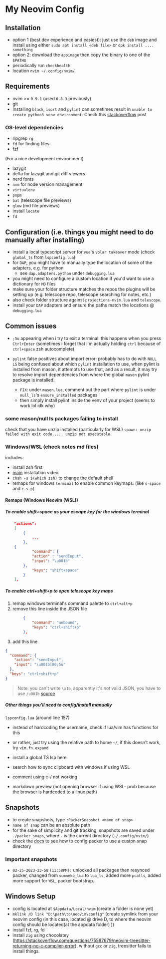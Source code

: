 # My Neovim Config

## Installation

- option 1 (best dev experience and easiest): just use the `deb` image and install using either `sudo apt install <deb file>` or `dpk install .... something`
- option 2: download the `appimage` then copy the binary to one of the `$PATH`s
- periodically run `checkhealth`
- location `nvim ~/.config/nvim/`

## Requirements

- nvim >= `0.9.1` (used `0.8.3` previously)
- git
- Installing `black`, `isort` and `pylint` can sometimes result in `unable to create python3 venv environment`. Check this [stackoverflow](https://askubuntu.com/questions/958303/unable-to-create-virtual-environment-with-python-3-6) post

### OS-level dependencies

- ripgrep `rg`
- `fd` for finding files
- fzf

(For a nice development environment)

- lazygit
- delta for lazygit and git diff viewers
- nerd fonts
- `nvm` for node version management
- `virtualenv`
- `pnpm`
- `bat` (telescope file previews)
- `glow` (md file previews)
- install `locate`
- `fd`

## Configuration (i.e. things you might need to do manually after installing)

- install a local typescript server for `vue`'s `volar takeover` mode (check `global_ts` from `lspconfig.lua`)
- for `DAP`, you might have to manually type the location of some of the adapters, e.g. for python
  - see `dap.adapters.python` under `debugging.lua`
- you might need to configure a custom location if you'd want to use a dictionary for `MD` files
- make sure your folder structure matches the repos the plugins will be setting up (e.g. telescope repo, telescope searching for notes, etc.)
- also check folder structure against `projections-nvim.lua` and `telescope`.
- install your `DAP` adapters and ensure the paths match the locations @ `debugging.lua`

## Common issues

- `;5u` appearing when i try to exit a terminal: this happens when you press `Ctrl+Enter` (sometimes i forget that i'm actually holding `ctrl` because of `ctrl+space` zsh autocomplete)
- `pylint` false positives about import error: probably has to do with `NULL LS` being confused about which `pylint` installation to use, when pylint is installed from mason, it attempts to use that, and as a result, it may try to resolve import dependencies from where the global `mason` pylint package is installed.

  - `FIX`: under `mason.lua`, comment out the part where `pylint` is under `null_ls`'s `ensure_installed` packages
  - then simply install pylint inside the venv of your project (seems to work lol idk why)

### some mason/null ls packages failing to install

check that you have unzip installed (particularly for WSL)
`spawn: unzip failed with exit code..... unzip not executable`

### Windows/WSL (check notes md files)

includes:

- install zsh first
- [main](https://www.youtube.com/watch?v=su0h5StEZ6A) installation video
- `chsh -s $(which zsh)` to change the default shell
- remaps for windows `terminal` to enable common keymaps. (like `s-space` and `c-s-p`)

#### Remaps (Windows Neovim (WSL))

##### To enable shift+space as your escape key for the windows terminal

```json
    "actions":
    [
        {
            ...
        },
	{
            "command": {
	        "action" : "sendInput",
	    	"input": "\u001b"
	    },
            "keys": "shift+space"
        }
    ],
```

##### To enable ctrl+shift+p to open telescope key maps

1. remap windows terminal's command palette to `ctrl+alt+p`
2. remove this line inside the JSON file

```json
        {
            "command": "unbound",
            "keys": "ctrl+shift+p"
        },
```

3. add this line

```json
{
  "command": {
    "action": "sendInput",
    "input": "\u001b[80;5u"
  },
  "keys": "ctrl+shift+p"
}
```

> Note: you can't write `\x1b`, apparently it's not valid JSON, you have to use `/u001b` [source](https://learn.microsoft.com/en-us/windows/terminal/customize-settings/actions)

##### Other things you'll need to config/install manually

`lspconfig.lua` (around line 157)

- instead of hardcoding the username, check if lua/vim has functions for this
- or rather, just try using the relative path to home `~/`, if this doesn't work, try `vim.fn.expand`
- install a global TS lsp here

- search how to sync clipboard with windows if using WSL
- comment using c-/ not working
- markdown preview (not opening browser if using WSL- prob because the browser is hardcoded to a linux path)

## Snapshots

- to create snapshots, type `:PackerSnapshot <name of snap>`
- `name of snap` can be an absolute path
- for the sake of simplicity and git tracking, snapshots are saved under `./packer_snaps`, where `.` is the current directory (`~/.config/nvim/`)
- check the [docs](https://github.com/wbthomason/packer.nvim#custom-initialization) to see how to config packer to use a custon snap directory

### Important snapshots

- `02-25-2023-23-58` `(11:58PM):` unlocked all packages then resynced packer, changed from `sumneko_lua` to `lua_ls`, added more `pcalls`, added more support for `WSL`, packer bootstrap.

## Windows Setup

- config is located at `$Appdata/Local/nvim` (create a folder is none yet)
- `mklink /D link "D:\path\to\neovim\config"` (create symlink from your neovim config (in this case, located @ drive D, to where the neovim config should be located(at the appdata folder) ))
- install fzf, rg, fd
- install `zig` using chocolatey (https://stackoverflow.com/questions/75587679/neovim-treesitter-returning-no-c-complier-error), without `gcc` or `zig`, treesitter fails to install things.

